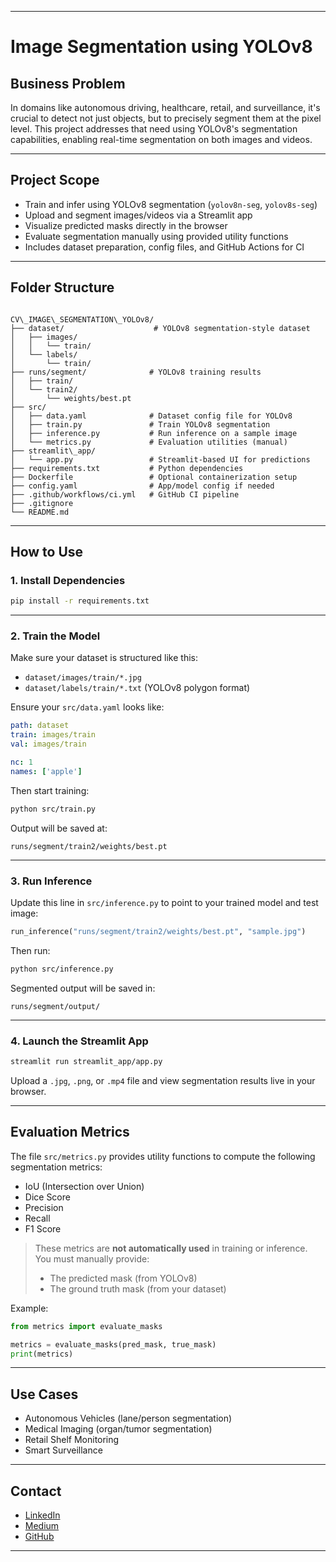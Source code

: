 
---

# Image Segmentation using YOLOv8

## Business Problem

In domains like autonomous driving, healthcare, retail, and surveillance, it's crucial to detect not just objects, but to precisely segment them at the pixel level. This project addresses that need using YOLOv8's segmentation capabilities, enabling real-time segmentation on both images and videos.

---

## Project Scope

- Train and infer using YOLOv8 segmentation (`yolov8n-seg`, `yolov8s-seg`)
- Upload and segment images/videos via a Streamlit app
- Visualize predicted masks directly in the browser
- Evaluate segmentation manually using provided utility functions
- Includes dataset preparation, config files, and GitHub Actions for CI

---

## Folder Structure

```

CV\_IMAGE\_SEGMENTATION\_YOLOv8/
├── dataset/                    # YOLOv8 segmentation-style dataset
│   ├── images/
│   │   └── train/
│   └── labels/
│       └── train/
├── runs/segment/              # YOLOv8 training results
│   ├── train/
│   └── train2/
│       └── weights/best.pt
├── src/
│   ├── data.yaml              # Dataset config file for YOLOv8
│   ├── train.py               # Train YOLOv8 segmentation
│   ├── inference.py           # Run inference on a sample image
│   └── metrics.py             # Evaluation utilities (manual)
├── streamlit\_app/
│   └── app.py                 # Streamlit-based UI for predictions
├── requirements.txt           # Python dependencies
├── Dockerfile                 # Optional containerization setup
├── config.yaml                # App/model config if needed
├── .github/workflows/ci.yml   # GitHub CI pipeline
├── .gitignore
└── README.md

````

---

## How to Use

### 1. Install Dependencies

```bash
pip install -r requirements.txt
````

---

### 2. Train the Model

Make sure your dataset is structured like this:

* `dataset/images/train/*.jpg`
* `dataset/labels/train/*.txt` (YOLOv8 polygon format)

Ensure your `src/data.yaml` looks like:

```yaml
path: dataset
train: images/train
val: images/train

nc: 1
names: ['apple']
```

Then start training:

```bash
python src/train.py
```

Output will be saved at:

```
runs/segment/train2/weights/best.pt
```

---

### 3. Run Inference

Update this line in `src/inference.py` to point to your trained model and test image:

```python
run_inference("runs/segment/train2/weights/best.pt", "sample.jpg")
```

Then run:

```bash
python src/inference.py
```

Segmented output will be saved in:

```
runs/segment/output/
```

---

### 4. Launch the Streamlit App

```bash
streamlit run streamlit_app/app.py
```

Upload a `.jpg`, `.png`, or `.mp4` file and view segmentation results live in your browser.

---

## Evaluation Metrics

The file `src/metrics.py` provides utility functions to compute the following segmentation metrics:

* IoU (Intersection over Union)
* Dice Score
* Precision
* Recall
* F1 Score

> These metrics are **not automatically used** in training or inference. You must manually provide:
>
> * The predicted mask (from YOLOv8)
> * The ground truth mask (from your dataset)

Example:

```python
from metrics import evaluate_masks

metrics = evaluate_masks(pred_mask, true_mask)
print(metrics)
```

---

## Use Cases

* Autonomous Vehicles (lane/person segmentation)
* Medical Imaging (organ/tumor segmentation)
* Retail Shelf Monitoring
* Smart Surveillance

---

## Contact

* [LinkedIn](https://www.linkedin.com/in/amit-kharche)
* [Medium](https://medium.com/@amitkharche14)
* [GitHub](https://github.com/amitkharche)

---
